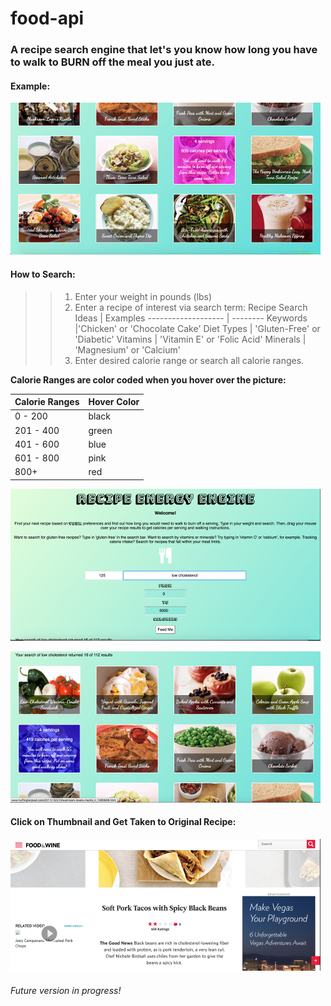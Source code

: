 # food-api
### A recipe search engine that let's you know how long you have to walk to BURN off the meal you just ate. 
#### Example: 

![Example of Hover Feature of Food-Api App](/images/REE_1.png)

#### How to Search:

>>1. Enter your weight in pounds (lbs)
>>2. Enter a recipe of interest via search term: 
Recipe Search Ideas | Examples
------------------- | --------
Keywords |'Chicken' or 'Chocolate Cake'
Diet Types | 'Gluten-Free' or 'Diabetic'
Vitamins | 'Vitamin E' or 'Folic Acid'
Minerals | 'Magnesium' or 'Calcium'
>>3. Enter desired calorie range or search all calorie ranges.

**Calorie Ranges are color coded when you hover over the picture:**

Calorie Ranges | Hover Color
-------------- | -----------
0 - 200 | black 
201 - 400 | green
401 - 600 | blue
601 - 800 | pink
800+ | red

![Example of Searching](/images/REE_main.png)

![Example of Search Results from Search Pic above](/images/REE_2.png)

#### Click on Thumbnail and Get Taken to Original Recipe:
![Example of Recipe Redirect](/images/recipe_redirect.png)

###### Future version in progress! 

